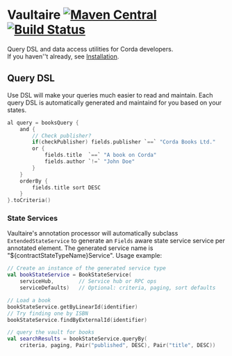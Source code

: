 # Vaultaire [![Maven Central](https://img.shields.io/maven-central/v/com.github.manosbatsis.vaultaire/vaultaire.svg)](http://central.maven.org/maven2/com/github/manosbatsis/vaultaire/) [![Build Status](https://travis-ci.org/manosbatsis/vaultaire.svg?branch=master)](https://travis-ci.org/manosbatsis/vaultaire)

Query DSL and data access utilities for Corda developers.  
 If you haven''t already, see [Installation](#installation). 

## Query DSL

Use DSL will make your queries much easier to read and maintain. 
Each query DSL is automatically generated and maintaind for you 
based on your states.


```kotlin
al query = booksQuery {
    and {
    	// Check publisher?
        if(checkPublisher) fields.publisher `==` "Corda Books Ltd."
        or {
            fields.title  `==` "A book on Corda"
            fields.author `!=` "John Doe"
        }
    }
    orderBy {
        fields.title sort DESC
    }
}.toCriteria()
```

### State Services

Vaultaire's annotation processor  will automatically subclass `ExtendedStateService` to generate
an `Fields` aware state service service per annotated element. The generated service name
is "${contractStateTypeName}Service". Usage example:


```kotlin
// Create an instance of the generated service type
val bookStateService = BookStateService(
    serviceHub,        // Service hub or RPC ops
    serviceDefaults)   // Optional: criteria, paging, sort defaults

// Load a book
bookStateService.getByLinearId(identifier)
// Try finding one by ISBN
bookStateService.findByExternalId(identifier)

// query the vault for books
val searchResults = bookStateService.queryBy(
    criteria, paging, Pair("published", DESC), Pair("title", DESC))
```

